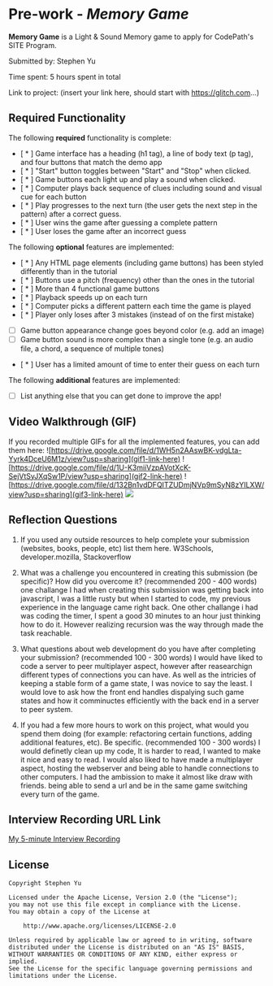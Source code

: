 # Pre-work - *Memory Game*

**Memory Game** is a Light & Sound Memory game to apply for CodePath's SITE Program. 

Submitted by: Stephen Yu

Time spent: 5 hours spent in total

Link to project: (insert your link here, should start with https://glitch.com...)

## Required Functionality

The following **required** functionality is complete:

* [ * ] Game interface has a heading (h1 tag), a line of body text (p tag), and four buttons that match the demo app
* [ * ] "Start" button toggles between "Start" and "Stop" when clicked. 
* [ * ] Game buttons each light up and play a sound when clicked. 
* [ * ] Computer plays back sequence of clues including sound and visual cue for each button
* [ * ] Play progresses to the next turn (the user gets the next step in the pattern) after a correct guess. 
* [ * ] User wins the game after guessing a complete pattern
* [ * ] User loses the game after an incorrect guess

The following **optional** features are implemented:

* [ * ] Any HTML page elements (including game buttons) has been styled differently than in the tutorial
* [ * ] Buttons use a pitch (frequency) other than the ones in the tutorial
* [ * ] More than 4 functional game buttons
* [ * ] Playback speeds up on each turn
* [ * ] Computer picks a different pattern each time the game is played
* [ * ] Player only loses after 3 mistakes (instead of on the first mistake)
* [ ] Game button appearance change goes beyond color (e.g. add an image)
* [ ] Game button sound is more complex than a single tone (e.g. an audio file, a chord, a sequence of multiple tones)
* [ * ] User has a limited amount of time to enter their guess on each turn

The following **additional** features are implemented:

- [ ] List anything else that you can get done to improve the app!

## Video Walkthrough (GIF)

If you recorded multiple GIFs for all the implemented features, you can add them here:
![https://drive.google.com/file/d/1WH5n2AAswBK-vdgLta-Yyrk4DceU6M1z/view?usp=sharing](gif1-link-here)
![https://drive.google.com/file/d/1U-K3miiVzpAVotXcK-SejVtSyJXqSw1P/view?usp=sharing](gif2-link-here)
![https://drive.google.com/file/d/132Bn1vdDFQITZUDmjNVp9mSyN8zYILXW/view?usp=sharing](gif3-link-here)
![](gif4-link-here)

## Reflection Questions
1. If you used any outside resources to help complete your submission (websites, books, people, etc) list them here. 
W3Schools, developer.mozilla, Stackoverflow

2. What was a challenge you encountered in creating this submission (be specific)? How did you overcome it? (recommended 200 - 400 words) 
one challange I had when creating this submission was getting back into javascript, I was a little rusty but when I started to code, my previous experience in the language came right back. One other challange i had was coding the timer, I spent a good 30 minutes to an hour just thinking how to do it. However realizing recursion was the way through made the task reachable.

3. What questions about web development do you have after completing your submission? (recommended 100 - 300 words) 
I would have liked to code a server to peer multiplayer aspect, however after reasearchign different types of connections you can have. As well as the 
intricies of keeping a stable form of a game state, I was novice to say the least. I would love to ask how the front end handles dispalying such game states
and how it comminuctes efficiently with the back end in a server to peer system.

4. If you had a few more hours to work on this project, what would you spend them doing (for example: refactoring certain functions, adding additional features, etc). Be specific. (recommended 100 - 300 words) 
I would definetly clean up my code, It is harder to read, I wanted to make it nice and easy to read. I would also liked to have made a multiplayer aspect, hosting the webserver and being able to handle connections to other computers. I had the ambission to make it almost like draw with friends. being able to send a url and be in the
same game switching every turn of the game.



## Interview Recording URL Link

[My 5-minute Interview Recording](https://drive.google.com/file/d/1pRHjJtF3QfL1LKRDYJuutlIcD84zqxdC/view?usp=sharing)


## License

    Copyright Stephen Yu

    Licensed under the Apache License, Version 2.0 (the "License");
    you may not use this file except in compliance with the License.
    You may obtain a copy of the License at

        http://www.apache.org/licenses/LICENSE-2.0

    Unless required by applicable law or agreed to in writing, software
    distributed under the License is distributed on an "AS IS" BASIS,
    WITHOUT WARRANTIES OR CONDITIONS OF ANY KIND, either express or implied.
    See the License for the specific language governing permissions and
    limitations under the License.
   
